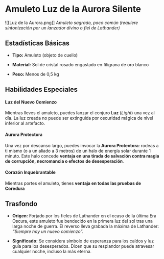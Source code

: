 # **Amuleto Luz de la Aurora Silente**

![[Luz de la Aurora.png]]
_Amuleto sagrado, poco común (requiere sintonización por un lanzador divino o fiel de Lathander)_

## Estadísticas Básicas

- **Tipo:** Amuleto (objeto de cuello)
    
- **Material:** Sol de cristal rosado engastado en filigrana de oro blanco
    
- **Peso:** Menos de 0,5 kg

## Habilidades Especiales

#### Luz del Nuevo Comienzo

Mientras lleves el amuleto, puedes lanzar el conjuro **Luz** (_Light_) una vez al día. La luz creada no puede ser extinguida por oscuridad mágica de nivel inferior al artefacto.

#### Aurora Protectora

Una vez por descanso largo, puedes invocar la **Aurora Protectora**: rodeas a ti mismo (o a un aliado a 3 metros) de un halo de energía solar durante 1 minuto. Este halo concede **ventaja en una tirada de salvación contra magia de corrupción, necromancia o efectos de desesperación**.

#### Corazón Inquebrantable

Mientras portes el amuleto, tienes **ventaja en todas las pruebas de Coredura**

## Trasfondo

- **Origen:** Forjado por los fieles de Lathander en el ocaso de la última Era Oscura, este amuleto fue bendecido en la primera luz del sol tras una larga noche de guerra. El reverso lleva grabada la máxima de Lathander:  
    _“Siempre hay un nuevo comienzo”._
    
- **Significado:** Se considera símbolo de esperanza para los caídos y luz guía para los desesperados. Dicen que su resplandor puede atravesar cualquier noche, incluso la más eterna.